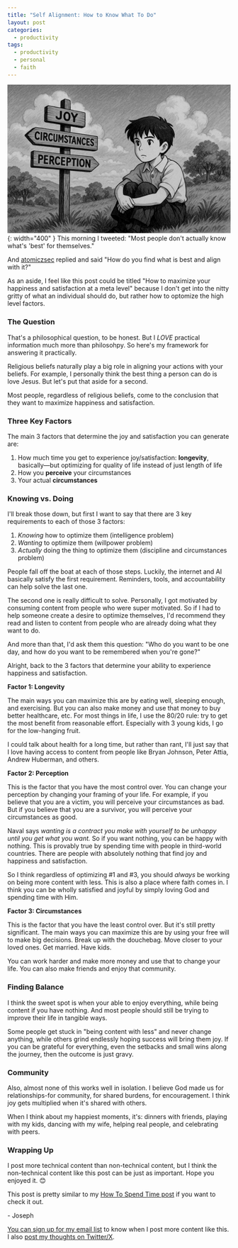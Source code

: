 ```yaml
---
title: "Self Alignment: How to Know What To Do"
layout: post
categories:
  - productivity
tags:
  - productivity
  - personal
  - faith
---
```


![](/assets/images/self-alignment.png){: width="400" }
This morning I tweeted: "Most people don't actually know what's 'best' for themselves."

And [atomiczsec](https://x.com/atomiczsec/status/1915776863777022086) replied and said "How do you find what is best and align with it?"

As an aside, I feel like this post could be titled "How to maximize your happiness and satisfaction at a meta level" because I don't get into the nitty gritty of what an individual should do, but rather how to optomize the high level factors.

### The Question

That's a philosophical question, to be honest. But I _LOVE_ practical information much more than philosohpy. So here's my framework for answering it practically. 

Religious beliefs naturally play a big role in aligning your actions with your beliefs. For example, I personally think the best thing a person can do is love Jesus. But let's put that aside for a second.

Most people, regardless of religious beliefs, come to the conclusion that they want to maximize happiness and satisfaction. 

### Three Key Factors

The main 3 factors that determine the joy and satisfaction you can generate are:

1. How much time you get to experience joy/satisfaction: **longevity**, basically—but optimizing for quality of life instead of just length of life
2. How you **perceive** your circumstances
3. Your actual **circumstances**

### Knowing vs. Doing

I'll break those down, but first I want to say that there are 3 key requirements to each of those 3 factors:

1. *Knowing* how to optimize them (intelligence problem)
2. *Wanting* to optimize them (willpower problem)
3. *Actually* doing the thing to optimize them (discipline and circumstances problem)

People fall off the boat at each of those steps. Luckily, the internet and AI basically satisfy the first requirement. Reminders, tools, and accountability can help solve the last one. 

The second one is really difficult to solve. Personally, I got motivated by consuming content from people who were super motivated. So if I had to help someone create a desire to optimize themselves, I'd recommend they read and listen to content from people who are already doing what they want to do.

And more than that, I'd ask them this question: "Who do you want to be one day, and how do you want to be remembered when you're gone?"

Alright, back to the 3 factors that determine your ability to experience happiness and satisfaction.

**Factor 1: Longevity**

The main ways you can maximize this are by eating well, sleeping enough, and exercising. But you can also make money and use that money to buy better healthcare, etc. For most things in life, I use the 80/20 rule: try to get the most benefit from reasonable effort. Especially with 3 young kids, I go for the low-hanging fruit.

I could talk about health for a long time, but rather than rant, I'll just say that I love having access to content from people like Bryan Johnson, Peter Attia, Andrew Huberman, and others.

**Factor 2: Perception**

This is the factor that you have the most control over. You can change your perception by changing your framing of your life. For example, if you believe that you are a victim, you will perceive your circumstances as bad. But if you believe that you are a survivor, you will perceive your circumstances as good.

Naval says *wanting is a contract you make with yourself to be unhappy until you get what you want.* So if you want nothing, you can be happy with nothing. This is provably true by spending time with people in third-world countries. There are people with absolutely nothing that find joy and happiness and satisfaction.

So I think regardless of optimizing #1 and #3, you should *always* be working on being more content with less. This is also a place where faith comes in. I think you can be wholly satisfied and joyful by simply loving God and spending time with Him.

**Factor 3: Circumstances**

This is the factor that you have the least control over. But it's still pretty significant. The main ways you can maximize this are by using your free will to make big decisions. Break up with the douchebag. Move closer to your loved ones. Get married. Have kids.

You can work harder and make more money and use that to change your life. You can also make friends and enjoy that community.

### Finding Balance

I think the sweet spot is when your able to enjoy everything, while being content if you have nothing. And most people should still be trying to improve their life in tangible ways. 

Some people get stuck in "being content with less" and never change anything, while others grind endlessly hoping success will bring them joy. If you can be grateful for everything, even the setbacks and small wins along the journey, then the outcome is just gravy.

### Community

Also, almost none of this works well in isolation. I believe God made us for relationships-for community, for shared burdens, for encouragement. I think joy gets multiplied when it's shared with others. 

When I think about my happiest moments, it's: dinners with friends, playing with my kids, dancing with my wife, helping real people, and celebrating with peers. 

### Wrapping Up

I post more technical content than non-technical content, but I think the non-technical content like this post can be just as important. Hope you enjoyed it. 😊

This post is pretty similar to my [How To Spend Time post](https://josephthacker.com/personal/2023/02/27/how-to-spend-time-well.html) if you want to check it out. 

\- Joseph

[You can sign up for my email list](https://thacker.beehiiv.com/subscribe) to know when I post more content like this.
I also [post my thoughts on Twitter/X](https://x.com/rez0__).

<meta name="twitter:card" content="summary_large_image" />
<meta name="twitter:site" content="@rez0__" />
<meta name="twitter:creator" content="@rez0__" />
<meta property="og:url" content="https://josephthacker.com/productivity/2025/04/25/self-alignment-aka-how-to-know-whats-best-and-do-it.html" />
<meta property="og:title" content="Self Alignment: how to know what's best and then do it" />
<meta property="og:description" content="A guide to finding happiness and satisfaction through aligning your actions with your values and goals." />
<meta property="og:image" content="https://josephthacker.com/assets/images/self-alignment.png" />
